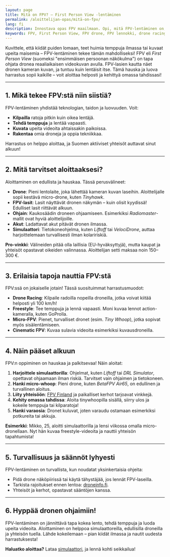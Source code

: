 ```yaml
---
layout: page
title: Mitä on FPV? – First Person View -lentäminen
permalink: /aloittelijan-opas/mitä-on-fpv/
lang: fi
description: Innostava opas FPV maailmaan. Opi, mitä FPV-lentäminen on, miten pääset alkuun, mitä harrastusmuotoja on (racing, freestyle, cinematic) 
keywords: FPV, First Person View, FPV drone, FPV lennokki, drone racing, freestyle drone, cinematic FPV, micro drone, Tiny Whoop, FPV lasit, FPV simulaattori, FPV aloittaminen, FPV Suomi
---
```


Kuvittele, että kiidät puiden lomaan, teet huimia temppuja ilmassa tai kuvaat upeita maisemia – FPV-lentäminen tekee tämän mahdolliseksi! FPV eli *First Person View* (suomeksi "ensimmäisen persoonan näkökulma") on tapa ohjata dronea reaaliaikaisen videokuvan avulla. FPV-lasien kautta näet dronen kameran kuvan, ja tuntuu kuin lentäisit itse. Tämä hauska ja luova harrastus sopii kaikille – voit aloittaa helposti ja kehittyä omassa tahdissasi!

---

## 1. Mikä tekee FPV:stä niin siistiä?

FPV-lentäminen yhdistää teknologian, taidon ja luovuuden. Voit:
- **Kilpailla** ratoja pitkin kuin oikea lentäjä.
- **Tehdä temppuja** ja lentää vapaasti.
- **Kuvata** upeita videoita ahtaissakin paikoissa.
- **Rakentaa** omia droneja ja oppia tekniikkaa.

Harrastus on helppo aloittaa, ja Suomen aktiiviset yhteisöt auttavat sinut alkuun!

---

## 2. Mitä tarvitset aloittaaksesi?

Aloittaminen on edullista ja hauskaa. Tässä perusvälineet:
- **Drone**: Pieni lentolaite, joka lähettää kameran kuvan laseihin. Aloittelijalle sopii kestävä micro-drone, kuten *Tinyhawk*.
- **FPV-lasit**: Lasit näyttävät dronen näkymän – kuin olisit kyydissä! Edulliset lasit riittävät alkuun.
- **Ohjain**: Kaukosäädin droneen ohjaamiseen. Esimerkiksi *Radiomaster*-mallit ovat hyviä aloittelijoille.
- **Akut**: Ladattavat akut pitävät dronen ilmassa.
- **Simulaattori**: Tietokoneohjelma, kuten *Liftoff* tai *VelociDrone*, auttaa harjoittelemaan turvallisesti ilman kolaririskiä.

**Pro-vinkki**: Välineiden pitää olla laillisia (EU-hyväksyttyjä), mutta kaupat ja yhteisöt opastavat oikeiden valinnassa. Aloittelijan setti maksaa noin 150–300 €.

---

## 3. Erilaisia tapoja nauttia FPV:stä

FPV:ssä on jokaiselle jotain! Tässä suosituimmat harrastusmuodot:

- **Drone Racing**: Kilpaile radoilla nopeilla droneilla, jotka voivat kiitää helposti yli 100 km/h!
- **Freestyle**: Tee temppuja ja lennä vapaasti. Moni kuvaa lennot action-kameralla, kuten GoProlla.
- **Micro-FPV**: Pienet, turvalliset dronet (esim. *Tiny Whoop*), jotka sopivat myös sisälentämiseen.
- **Cinematic FPV**: Kuvaa sulavia videoita esimerkiksi kuvausdroneilla.

---

## 4. Näin pääset alkuun

FPV:n oppiminen on hauskaa ja palkitsevaa! Näin aloitat:
1. **Harjoittele simulaattorilla**: Ohjelmat, kuten *Liftoff* tai *DRL Simulator*, opettavat ohjaamaan ilman riskiä. Tarvitset vain ohjaimen ja tietokoneen.
2. **Hanki micro-whoop**: Pieni drone, kuten *BetaFPV Air65*, on edullinen ja turvallinen aloitus.
3. **Liity yhteisöön**: [FPV Finland](https://fpvfinland.fi) ja paikalliset kerhot tarjoavat vinkkejä.
4. **Kehity omassa tahdissa**: Aloita tinywhoopilla sisällä, siirry ulos ja kokeile temppuja tai kilparatoja!
5. **Hanki varaosia**: Dronet kuluvat, joten varaudu ostamaan esimerkiksi potkureita tai akkuja.

**Esimerkki**: Mikko, 25, aloitti simulaattorilla ja lensi viikossa omalla micro-dronellaan. Nyt hän kuvaa freestyle-videoita ja nauttii yhteisön tapahtumista!

---

## 5. Turvallisuus ja säännöt lyhyesti

FPV-lentäminen on turvallista, kun noudatat yksinkertaisia ohjeita:
- Pidä drone näköpiirissä tai käytä tähystäjää, jos lennät FPV-laseilla.
- Tarkista rajoitukset ennen lentoa: [droneinfo.fi](https://www.droneinfo.fi).
- Yhteisöt ja kerhot, opastavat sääntöjen kanssa.

---

## 6. Hyppää dronen ohjaimiin!  

FPV-lentäminen on jännittävä tapa kokea lento, tehdä temppuja ja luoda upeita videoita. Aloittaminen on helppoa simulaattoreilla, edullisilla droneilla ja yhteisön tuella. Lähde kokeilemaan – pian kiidät ilmassa ja nautit uudesta harrastuksesta!

**Haluatko aloittaa?** Lataa [simulaattori](/aloittelijan-opas/lennokkisimulaattorit/), ja lennä kohti seikkailua!

